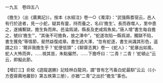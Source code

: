 一九五　卷四五八

《擔生》（出《廣異記》）。按本《水經注》卷一○《濁漳》：“武强縣耆宿云，邑人有行於途者，見一小蛇，疑其有靈，持而養之，名曰‘擔生’。長而吞噬人，里中患之，遂捕繫獄，擔生負而奔。邑淪爲湖，縣長及吏咸爲魚矣。”唐人增“書生每自擔之，號曰‘擔生’”，“其後不可擔負，放之澤中”，“蛇遂攻陷一縣爲湖，獨獄不陷，書生獲免”等情節，斐然益復成章。書生過大澤，“忽有蛇逐，書生尚識其形色，遥謂之曰：‘爾非我擔生乎？’蛇便低頭”；《聊齋志異》卷一《蛇人》：“蛇暴出如風，蛇人大怖而奔，……視其首，朱點儼然，……下擔呼曰：‘二青！二青！’蛇頓止”云云，即擬此節。

【增訂三】俞蛟《遊蹤選勝》記桂林白龍洞，謂“昔有乞丐畜白蛇最馴”云云（《小方壺齋輿地叢鈔》第五帙第三册），亦猶“二青”之出於“擔生”事也。